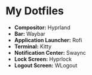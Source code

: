 # My Dotfiles

* **Compositor:** Hyprland
* **Bar:** Waybar
* **Application Launcher:** Rofi
* **Terminal:** Kitty
* **Notification Center:** Swaync
* **Lock Screen:** Hyprlock
* **Logout Screen:** WLogout